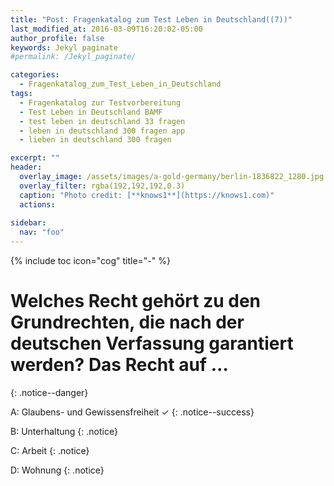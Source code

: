 ```yaml
---
title: "Post: Fragenkatalog zum Test Leben in Deutschland((7))"
last_modified_at: 2016-03-09T16:20:02-05:00
author_profile: false
keywords: Jekyl paginate
#permalink: /Jekyl_paginate/

categories:
  - Fragenkatalog_zum_Test_Leben_in_Deutschland 
tags:
  - Fragenkatalog zur Testvorbereitung
  - Test Leben in Deutschland BAMF
  - test leben in deutschland 33 fragen
  - leben in deutschland 300 fragen app
  - lieben in deutschland 300 fragen

excerpt: ""
header:
  overlay_image: /assets/images/a-gold-germany/berlin-1836822_1280.jpg
  overlay_filter: rgba(192,192,192,0.3)
  caption: "Photo credit: [**knows1**](https://knows1.com)"
  actions:
    
sidebar:
  nav: "foo"
---
```


{% include toc icon="cog" title="-" %}

# Welches Recht gehört zu den Grundrechten, die nach der deutschen Verfassung garantiert werden? Das Recht auf …
{: .notice--danger}

A: Glaubens- und Gewissensfreiheit ✓
{: .notice--success}

B: Unterhaltung
 {: .notice}

C: Arbeit
 {: .notice}

D: Wohnung
 {: .notice}

